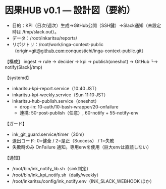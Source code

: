 # 因果HUB v0.1 — 設計図（要約）

- 目的：KPI（日次/週次）生成→GitHub公開（SSH鍵）→Slack通知（未設定時は /tmp/slack.out）。
- データ：/root/inkaritsu/reports/
- リポジトリ：/root/work/inga-context-public（origin=git@github.com:conquestichi/inga-context-public.git）

【構成】
ingest → rule → decider → kpi → publish(oneshot) → GitHub
                                   └→ notify(Slack|/tmp)

【systemd】
- inkaritsu-kpi-report.service（10:40 JST）
- inkaritsu-kpi-weekly.service（Sun 11:10 JST）
- inkaritsu-hub-publish.service（oneshot）
  - drop-in: 10-auth/10-bash-wrapper/20-onfailure
  - 連携: 50-post-publish（任意）, 60-notify + 55-notify-env

【ガード】
- ink_git_guard.service/timer（30m）
- 退出コード: 0=健全 / 2=是正（Success） / 1=失敗
- 失敗時のみ OnFailure 通知。専用envを使用（巨大envは直読しない）

【通知】
- /root/bin/ink_notify_lib.sh（sink判定）
- /root/bin/ink_kpi_notify.sh（daily/weekly）
- /root/inkaritsu/config/ink_notify.env（INK_SLACK_WEBHOOK ほか）
